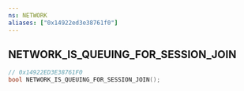 ```yaml
---
ns: NETWORK
aliases: ["0x14922ed3e38761f0"]
---
```

## NETWORK_IS_QUEUING_FOR_SESSION_JOIN

```c
// 0x14922ED3E38761F0
bool NETWORK_IS_QUEUING_FOR_SESSION_JOIN();
```

